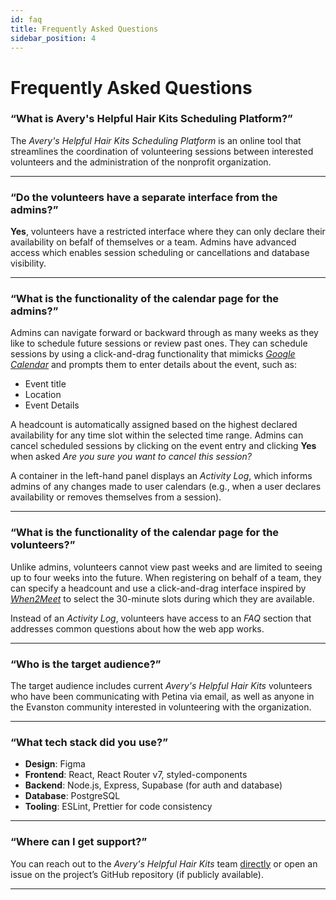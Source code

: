 ```yaml
---
id: faq
title: Frequently Asked Questions
sidebar_position: 4
---
```


# Frequently Asked Questions

### “What is Avery's Helpful Hair Kits Scheduling Platform?”

The *Avery's Helpful Hair Kits Scheduling Platform* is an online tool that streamlines the coordination of volunteering sessions between interested volunteers and the administration of the nonprofit organization. 

---

### “Do the volunteers have a separate interface from the admins?”

**Yes**, volunteers have a restricted interface where they can only declare their availability on befalf of themselves or a team. Admins have advanced access which enables session scheduling or cancellations and database visibility.  

---

### “What is the functionality of the calendar page for the admins?”

Admins can navigate forward or backward through as many weeks as they like to schedule future sessions or review past ones. They can schedule sessions by using a click-and-drag functionality that mimicks [*Google Calendar*](https://calendar.google.com/calendar) and prompts them to enter details about the event, such as:
- Event title
- Location
- Event Details

A headcount is automatically assigned based on the highest declared availability for any time slot within the selected time range. Admins can cancel scheduled sessions by clicking on the event entry and clicking **Yes** when asked *Are you sure you want to cancel this session?*

A container in the left-hand panel displays an *Activity Log*, which informs admins of any changes made to user calendars (e.g., when a user declares availability or removes themselves from a session).

---
### “What is the functionality of the calendar page for the volunteers?”

Unlike admins, volunteers cannot view past weeks and are limited to seeing up to four weeks into the future. When registering on behalf of a team, they can specify a headcount and use a click-and-drag interface inspired by [*When2Meet*](https://www.when2meet.com/) to select the 30-minute slots during which they are available.

Instead of an *Activity Log*, volunteers have access to an *FAQ* section that addresses common questions about how the web app works.

---

### “Who is the target audience?”

The target audience includes current *Avery's Helpful Hair Kits* volunteers who have been communicating with Petina via email, as well as anyone in the Evanston community interested in volunteering with the organization.

---
### “What tech stack did you use?”

- **Design**: Figma
- **Frontend**: React, React Router v7, styled-components
- **Backend**: Node.js, Express, Supabase (for auth and database)
- **Database**: PostgreSQL
- **Tooling**: ESLint, Prettier for code consistency

---
### “Where can I get support?”

You can reach out to the *Avery's Helpful Hair Kits* team [directly](mailto:averyshelpfulhairkits@gmail.com) or open an issue on the project’s GitHub repository (if publicly available).

---

